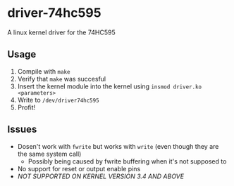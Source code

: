 # driver-74hc595

A linux kernel driver for the 74HC595

## Usage

1. Compile with `make`
2. Verify that `make` was succesful
3. Insert the kernel module into the kernel using `insmod driver.ko <parameters>`
4. Write to `/dev/driver74hc595`
5. Profit!

## Issues

 - Dosen't work with `fwrite` but works with `write` (even though they are the same system call)
   - Possibly being caused by fwrite buffering when it's not supposed to
 - No support for reset or output enable pins
 - *NOT SUPPORTED ON KERNEL VERSION 3.4 AND ABOVE*
